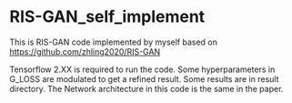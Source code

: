 # RIS-GAN_self_implement
This is RIS-GAN code implemented by myself based on https://github.com/zhling2020/RIS-GAN

Tensorflow 2.XX is required to run the code.
Some hyperparameters in G_LOSS are modulated to get a refined result. Some results are in result directory.
The Network architecture in this code is the same in the paper.
